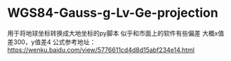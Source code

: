 # WGS84-Gauss-g-Lv-Ge-projection
用于将地球坐标转换成大地坐标的py脚本
似乎和市面上的软件有些偏差
大概x值差300，y值差4
公式参考地址：https://wenku.baidu.com/view/5776611cd4d8d15abf234e14.html
